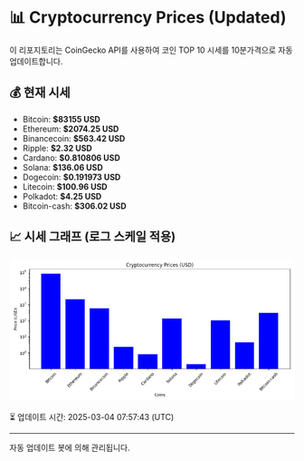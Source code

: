 
# 📊 Cryptocurrency Prices (Updated)

이 리포지토리는 CoinGecko API를 사용하여 코인 TOP 10 시세를 10분가격으로 자동 업데이트합니다.

## 💰 현재 시세
- Bitcoin: **$83155 USD**
- Ethereum: **$2074.25 USD**
- Binancecoin: **$563.42 USD**
- Ripple: **$2.32 USD**
- Cardano: **$0.810806 USD**
- Solana: **$136.06 USD**
- Dogecoin: **$0.191973 USD**
- Litecoin: **$100.96 USD**
- Polkadot: **$4.25 USD**
- Bitcoin-cash: **$306.02 USD**

## 📈 시세 그래프 (로그 스케일 적용)
![Crypto Prices](crypto_prices.png)

⏳ 업데이트 시간: 2025-03-04 07:57:43 (UTC)

---
자동 업데이트 봇에 의해 관리됩니다.
